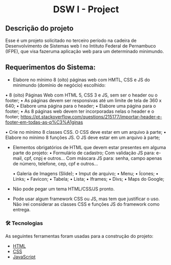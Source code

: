<h1 align="center">DSW I - Project</h1>

## Descrição do projeto
Esse é um projeto solicitado no terceiro período na cadeira de Desenvolvimento de Sistemas web I no Intituto Federal de Pernambuco (IFPE), que visa fazeruma aplicação web para um determinado minimundo.

## Requerimentos do Sistema:

- Elabore no mínimo 8 (oito) páginas web com HMTL, CSS e JS do minimundo (domínio de negócio) escolhido:

• 8 (oito) Páginas Web com HTML 5, CSS 3 e JS, sem ser o header ou o footer;
• As páginas devem ser responsivas até um limite de tela de 360 x 640;
• Elabore uma página para o header;
• Elabore uma página para o footer;
• As 8 páginas web devem ter incorporadas nelas o header e o footer;
https://pt.stackoverflow.com/questions/215177/importar-header-e-footer-em-todas-as-p%C3%A1ginas

• Crie no mínimo 8 classes CSS. O CSS deve estar em um arquivo à parte;
• Elabore no mínimo 8 funções JS. O JS deve estar em um arquivo à parte;

- Elementos obrigatórios de HTML que devem estar presentes em alguma parte do projeto:
  • Formulário de cadastro;
     Com validação JS para: e-mail, cpf, cnpj e outros...
     Com máscara JS para: senha, campo apenas de número, telefone, cep, cpf e outros...

  • Galeria de Imagens (Slide);
  • Imput de arquivo;
  • Menu;
  • Ícones;
  • Links;
  • Favicon;
  • Tabela;
  • Lista;
  • Iframes;
  • Divs;
  • Maps do Google;

- Não pode pegar um tema HTML/CSS/JS pronto.
- Pode usar algum framework CSS ou JS, mas tem que justificar o uso. Não irei considerar as classes CSS e funções JS do framework como entrega.

### 🛠 Tecnologias

As seguintes ferramentas foram usadas para a construção do projeto:

- [HTML](https://www.w3schools.com/)
- [CSS](https://www.w3schools.com/)
- [JavaScript](https://www.w3schools.com/)
